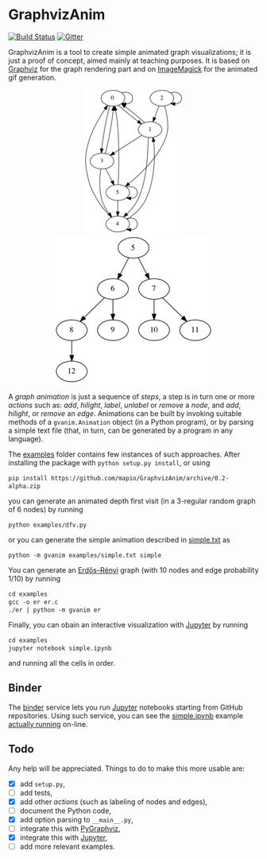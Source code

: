 # GraphvizAnim

[![Build Status](https://travis-ci.org/mapio/GraphvizAnim.png?branch=master)](https://travis-ci.org/mapio/GraphvizAnim) [![Gitter](https://badges.gitter.im/mapio/GraphvizAnim.svg)](https://gitter.im/mapio/GraphvizAnim?utm_source=badge&utm_medium=badge&utm_campaign=pr-badge)

GraphvizAnim is a tool to create simple animated graph visualizations; it is
just a proof of concept, aimed mainly at teaching purposes. It is based on
[Graphviz](http://www.graphviz.org/) for the graph rendering part and on
[ImageMagick](http://www.imagemagick.org/) for the animated gif generation.

<p align="center">
<img src="examples/dfv.gif"/>
<img src="examples/heapsort.gif"/>
</p>

A *graph animation* is just a sequence of *steps*, a step is in turn one or
more *actions* such as: *add*, *hilight*, *label*, *unlabel* or *remove* a
*node*, and  *add*, *hilight*, or *remove* an *edge*. Animations can be built
by invoking suitable methods of a `gvanim.Animation` object (in a Python
program), or by parsing a simple text file (that, in turn, can be generated by
a program in any language).

The [examples](examples) folder contains few instances of such approaches.
After installing the package with `python setup.py install`, or using

	pip install https://github.com/mapio/GraphvizAnim/archive/0.2-alpha.zip

you can generate an animated depth first visit (in a 3-regular random graph of
6 nodes) by running

	python examples/dfv.py

or you can generate the simple animation described in
[simple.txt](examples/simple.txt) as

	python -m gvanim examples/simple.txt simple

You can generate an [Erdős–Rényi](https://en.wikipedia.org/wiki/Erd%C5%91s%E2%80%93R%C3%A9nyi_model) graph (with 10 nodes and edge probability
1/10) by running

	cd examples
	gcc -o er er.c
	./er | python -m gvanim er

Finally, you can obain an interactive visualization with
[Jupyter](http://jupyter.org/) by running

	cd examples
	jupyter notebook simple.ipynb

and running all the cells in order.

## Binder

The [binder](http://mybinder.org) service lets you run
[Jupyter](http://jupyter.org/) notebooks starting from GitHub repositories.
Using such service, you can see the [simple.ipynb](examples/simple.ipynb)
example [actually running](http://mybinder.org/repo/mapio/GraphvizAnim-Examples) on-line.

## Todo

Any help will be appreciated. Things to do to make this more usable are:

- [x] add `setup.py`,
- [ ] add tests,
- [x] add other *actions* (such as labeling of nodes and edges),
- [ ] document the Python code,
- [x] add option parsing to `__main__.py`,
- [ ] integrate this with [PyGraphviz](https://pygraphviz.github.io/),
- [x] integrate this with [Jupyter](http://jupyter.org/),
- [ ] add more relevant examples.
